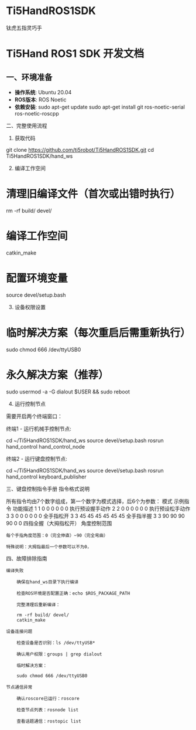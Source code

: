 # Ti5HandROS1SDK
钛虎五指灵巧手

# Ti5Hand ROS1 SDK 开发文档

## 一、环境准备
- **操作系统**: Ubuntu 20.04
- **ROS版本**: ROS Noetic
- **依赖安装**:
  sudo apt-get update
  sudo apt-get install git ros-noetic-serial ros-noetic-roscpp

二、完整使用流程
1. 获取代码

git clone https://github.com/ti5robot/Ti5HandROS1SDK.git
cd Ti5HandROS1SDK/hand_ws

2. 编译工作空间


# 清理旧编译文件（首次或出错时执行）
rm -rf build/ devel/

# 编译工作空间
catkin_make

# 配置环境变量
source devel/setup.bash

3. 设备权限设置


# 临时解决方案（每次重启后需重新执行）
sudo chmod 666 /dev/ttyUSB0

# 永久解决方案（推荐）
sudo usermod -a -G dialout $USER && sudo reboot

4. 运行控制节点

需要开启两个终端窗口：

终端1 - 运行机械手控制节点:

cd ~/Ti5HandROS1SDK/hand_ws
source devel/setup.bash
rosrun hand_control hand_control_node

终端2 - 运行键盘控制节点:

cd ~/Ti5HandROS1SDK/hand_ws
source devel/setup.bash
rosrun hand_control keyboard_publisher

三、键盘控制指令手册
指令格式说明

所有指令均由7个数字组成，第一个数字为模式选择，后6个为参数：
模式	示例指令	功能描述
1	1 0 0 0 0 0 0	执行预设握手动作
2	2 0 0 0 0 0 0	执行预设松手动作
3	3 0 0 0 0 0 0	全手指松开
3	3 45 45 45 45 45 45	全手指半握
3	3 90 90 90 90 0 0	四指全握（大拇指松开）
角度控制范围

    每个手指角度范围：0（完全伸直）~90（完全弯曲）

    特殊说明：大拇指最后一个参数可以不为0，

四、故障排除指南

    编译失败

        确保在hand_ws目录下执行编译

        检查ROS环境是否配置正确：echo $ROS_PACKAGE_PATH

        完整清理后重新编译：

        rm -rf build/ devel/
        catkin_make

    设备连接问题

        检查设备是否识别：ls /dev/ttyUSB*

        确认用户权限：groups | grep dialout

        临时解决方案：

        sudo chmod 666 /dev/ttyUSB0

    节点通信异常

        确认roscore已运行：roscore

        检查节点列表：rosnode list

        查看话题通信：rostopic list

